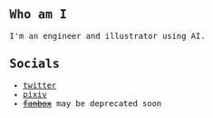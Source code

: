<samp>
  
## Who am I
I'm an engineer and illustrator using AI.
  
## Socials
- [twitter](https://twitter.com/naiwizard)  
- [pixiv](https://www.pixiv.net/en/users/87258863)  
- ~~[fanbox](https://www.fanbox.cc/)~~ may be deprecated soon  
  
</samp>
